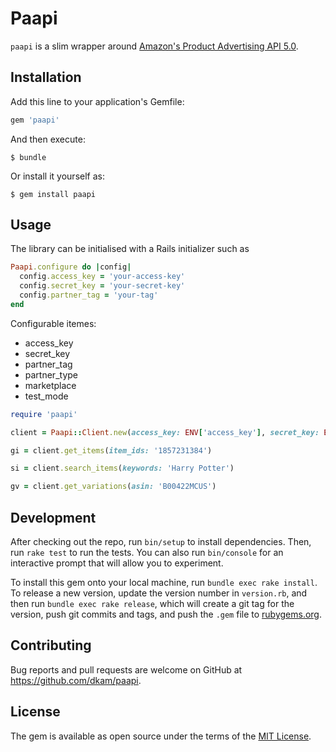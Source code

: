 # Paapi

`paapi` is a slim wrapper around [Amazon's Product Advertising API 5.0](https://webservices.amazon.com/paapi5/documentation/).

## Installation

Add this line to your application's Gemfile:

```ruby
gem 'paapi'
```

And then execute:

    $ bundle

Or install it yourself as:

    $ gem install paapi

## Usage

The library can be initialised with a Rails initializer such as

```ruby
Paapi.configure do |config|
  config.access_key = 'your-access-key'
  config.secret_key = 'your-secret-key'
  config.partner_tag = 'your-tag'
end
```

Configurable itemes:
 * access_key
 * secret_key
 * partner_tag
 * partner_type
 * marketplace
 * test_mode


```ruby
require 'paapi'

client = Paapi::Client.new(access_key: ENV['access_key'], secret_key: ENV['secret_key'], marketplace: :au, partner_tag: ENV['partner_tag'])

gi = client.get_items(item_ids: '1857231384')

si = client.search_items(keywords: 'Harry Potter')

gv = client.get_variations(asin: 'B00422MCUS')
```

## Development

After checking out the repo, run `bin/setup` to install dependencies. Then, run `rake test` to run the tests. You can also run `bin/console` for an interactive prompt that will allow you to experiment.

To install this gem onto your local machine, run `bundle exec rake install`. To release a new version, update the version number in `version.rb`, and then run `bundle exec rake release`, which will create a git tag for the version, push git commits and tags, and push the `.gem` file to [rubygems.org](https://rubygems.org).

## Contributing

Bug reports and pull requests are welcome on GitHub at https://github.com/dkam/paapi.

## License

The gem is available as open source under the terms of the [MIT License](https://opensource.org/licenses/MIT).
